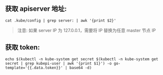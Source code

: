 ## 获取 apiserver 地址:

    cat .kube/config | grep server: | awk '{print $2}'

> 注意: 如果 server IP 为 127.0.0.1，需要将 IP 替换为任意 master 节点 IP

## 获取 token:

    echo $(kubectl -n kube-system get secret $(kubectl -n kube-system get secret | grep kubepi-user | awk '{print $1}') -o go-template='{{.data.token}}' | base64 -d)
